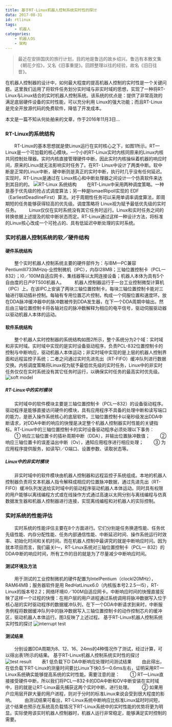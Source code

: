 ```yaml
---
title: 基于RT-Linux机器人控制系统实时性的探讨
data: 2017-08-31
id: rtlinux
tags:
    - 机器人
categories:
    - 机器人OS
    - 架构
---
```

>最近在安排国庆的旅行计划，目的地是鲁迅的故乡绍兴。鲁迅有本散文集《朝花夕拾》，又名《旧事重提》。回顾整理以往的经验，故名《旧日往昔》。

在机器人控制器的设计中，如何最大程度的提高机器人控制的实时性是一个关键问题。这里我们运用了将软件任务划分实时域与非实时域的思想，实现了一种将RT-Linux与Linux结合的实时机器人控制系统。该系统的优点是：提供了非常高效的满足底层硬件设备的实时性能，可以充分利用 Linux的强大功能；而且RT-Linux是完全开放源代码的免费软件，降低了开发成本。
<!--more-->
本文是一篇不知从何处舶来的文章，作于2016年11月3日...
### RT-Linux的系统结构
　　RT-Linux的基本思想就是使Linux运行在实时核心之下，如图1所示。RT—Linux是一个可加载的核心模块。一个小的RT-Linux实时内核同原来的Linux内核共同控制处理器。实时内核直接管理硬件中断，因此实时内核操纵着机器的响应时间，原来的Linux就无法影响实时任务了。在RT- Linux中设计了两类中断。软中断是正常的Linux中断，硬中断则是真正的实时中断，执行时几乎没有任何延迟。实现时，RT-Linux是通过在 Linux核心和中断处理器之间设计一个仿真软件来达到其目的的。
![RT-Linux 系统结构](http://image.dzsc.com/data/2011/05/19/20110519183031578.jpg)
　　在RT-Linux中采用两种调度策略。一种是基于优先级的抢占式调度算法；另一种是lsmaelRipoll实现的 EDF（EarliestDeadlineFirst）算法。对于周期性任务可以采用单调率调度算法，即周期短的任务能够获得较高的优先级。调度策略将 Linux视为赋予最低优先级的实时任务。
　　Linux仅仅在实时系统没有其它任务时运行。Linux和实时任务之间的转换依据上述提及的软中断状态而定。RT-Linux通过这样一种设计方法，将标准的Linux核心改成一个可抢占的、具有低延迟中断处理的实时系统。
### 实时机器人控制系统的软／硬件结构
#### 硬件系统结构
　　整个实时机器人控制系统主要的硬件部件为：与IBM—PC兼容PentiumIII733MHzq-业控制微机（IPC），内存l28MB；三轴位置控制卡（PCL一832）；l0／100M自适应网卡、集线器等以太网连接设备；机器人本体为具有5个自由度的日产PT500机器人。
　　机器人控制器运行于一台工业控制微型计算机（IPC）上。在该IPC上安装了两块三轴位置控制卡。每块三轴位置控制卡能对三轴进行联动插补控制。每轴有专用位置芯片控制，构成一个伺服位置和速度环。放在DDA脉冲缓冲器中的脉冲数被传到DDA发生器，在下一个DDA周期中输出。然后由三轴位置控制卡将各轴对应的脉冲数解释为相应的电平信号，驱动伺服驱动器以驱动机器人本体的运动。
#### 软件系统结构
　　整个机器人实时控制器的系统结构如图2所示，整个系统分为2个域：实时域和非实时域。实时域中实现的是实时设备驱动程序，负责PCL-832位置控制卡的控制与中断响应，驱动机器人本体运动；非实时域中实现的是上层的机器人控制界面和远程监控子系统；二者之问通过实时先进先出（RT-FIFO）缓冲队列进行数据交换。内核调度策略将Linux视为赋予最低优先级的实时任务，Linux中的非实时任务仅仅在实时系统没有其它任务时运行，以确保实时任务的最高实时优先级。
![soft model](http://image.dzsc.com/data/2011/05/19/20110519183031625.jpg)
##### RT-Linux中的实时模块
　　实时域中的软件模块主要是三轴位置控制卡（PCL一832）的设备驱动程序。驱动程序是能够直接访问硬件的模块，具有应用程序不具备的处理中断和读写端口的能力，是嵌入操作系统核心的底层软件。三轴位置控制卡以毫秒级发出DDA中断请求，对DDA中断的响应的快慢是决定整个机器人控制器实时性能的关键指标。RT-Linux中的三轴位置控制卡的实时设备驱动程序必须处理以下事务：
　　① 响应三轴位置卡的插补周期中断（DDA），并输出位置脉冲数值；
　　② 响应三轴位置卡的误差溢出中断（Ov），通知应用程序进行相应处理；
　　③ 为应用程序提供服务，如读写I／O端口、设置参数、读取状态等。
##### Linux中的非实时模块
　　非实时域中的软件模块由机器人控制器和远程监控子系统组成。本地的机器人控制器负责将文本机器人指令解释成相应的位置脉冲数据，通过先进先出（RT- FIFO）缓冲队列发送给实时域中的驱动程序驱动机器人本体运动。同时具有权限的用户能够以离线编程方式或在线操作方式通过高速以太网分别与离线编程与仿真数据发生器和机器人控制器进行连接，实现离线编程和对机器人的实际控制。
### 实时系统的性能评估
　　实时系统的性能评估主要在8个方面进行。它们分别是任务换道性能、任务优先级性能、内存分配性能、任务内部通信性能、中断延迟时间、操作系统运行时效率、初始化时间和关机时间。而在机器人控制中最讲究的就是中断响应时问。因为就本项目而言，我们最关I～，RT-Linux系统对三轴位置控制卡（PCL一 832）的DDA中断的响应时间，所有工作的目的就是为了尽量减少中断响应时间。
#### 测试环境及方法
　　用于测试的工业控制微机的硬件配置为IntelPentium（clockl20MHz），RAM64MB；服务器软件是用 RedHatLinux6.0（内核版本号2.2.5一l5），RT-Linux的版本号2.2；网络环境l0／100M自适应网卡。中断响应时间的快慢直接反映了这样一个过程的快慢：在用户层的用户进程通过系统调用将脉冲数据写入位于核心层的实时驱动程序的数据缓冲队列，在下一个DDA中断请求到来时，中断服务例程将数据缓冲队列中的脉冲数据写入三轴位置控制卡的动作控制芯片的缓冲区，驱动机器人本体运行。图3反映了上述过程。
基于RT-Linux机器人控制系统实时性的探讨
![interrupt test](http://image.dzsc.com/data/2011/05/19/20110519183031672.jpg)
#### 测试结果
　　分别设置DDA周期为8、12、16、24ms的4种情况作了测试，经过计算，可以得出表1所示的结果。
基于RT-Linux机器人控制系统实时性的探讨
![test result](http://image.dzsc.com/data/2011/05/19/20110519183031703.jpg)
　　表1  低负载下D DA中断响应处理时问测试结果
　　由此得出，在低负载下RT-Linux的测量时间要比Linux下快0.5—0.6ms左右，证明采用RT—Linux系统确实能够提高系统的实时性能。需要注意的是：
　　① RT—Linux直接接受硬件中断，所以我们将PCL一832卡的DDA中断和OV中断安装在实时域中，目的就是让RT-Linux最先捕获这两个实时中断，进行处理。
　　② 如果用户应用层开辟大量的用户进程，则对于分时的标准Linux来说会受到很大程度的影响。
　　由测试结果可看出，RT-Linux系统中断响应比标准Linux延时时间短，这个结果也预示在系统高负载情况下RT-Linux系统中的实时性能的优势将更为明显。实际使用该实时机器人控制器时，机器人运行非常稳定，能够满足实时控制的需要。
